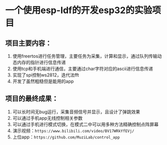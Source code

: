 # 一个使用esp-Idf的开发esp32的实验项目
## 项目主要内容：
1. 使用freertos进行任务管理，主要任务为采集，计算和显示，通过队列传输动态内存的指针进行信息传递
2. 使用tcp和手机端进行通信，主要通过char字符对应的ascii进行信息传递
3. 实现了spi控制ws2812，迭代法fft
4. 开发了虽然粗糙但是能用的app
## 项目的最终成果：
1. 可以长时间无bug运行，采集音频信号并显示，且设计了弹跳效果
2. 可以通过手机app无线控制相关参数
3. 可以通过手机进行模式切换，在模式二中可以用多种方法精确控制点阵屏幕
4. 演示视频：```https://www.bilibili.com/video/BV17WRkYfEVj/```
5. 上位app：```https://github.com/MuziLab/control_app```